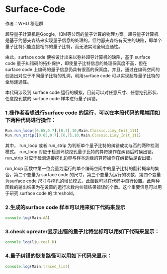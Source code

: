 # Surface-Code
作者：WHU 穆冠群

超导量子计算机是Google，IBM等公司的量子计算的物理方案。超导量子计算机是基于约瑟夫森结来实现量子信息的处理的，但约瑟夫森结有天生的缺陷，即单个量子比特只能连接相邻的量子比特，而无法实现全局连通性。

由此，surface code 便被设计出来以弥补超导计算机的缺陷，基于 surface code 量子纠错码的拓扑保护，即使量子比特信息的处理保真度不高，但在 surface code 上编码的量子信息仍具有很高的保真度。并且，通过在编码空间的创造出对应于不同量子比特的孔洞，利用surface code 可以实现超导量子比特的全局连通性。

本代码涉及到 surface code 运行的模拟，目前可以对任意尺寸、任意挖孔形状、任意挖孔数的 surface code 样本进行量子纠错。

### 1.操作者若想进行surface code 的运行，可以在本段代码的尾端用如下两种代码进行操作：

```javascript
Run.run_loop([0.65,0.7],[6,7],10,Main.Classic.Limy_Init_111)
Run.run_strip([0.65,0.7],[6,7],10,Main.Classic.Limy_Init_111)
```

其中， run_loop 或者 run_strip 为判断单个量子比特的纠错成功与否的两种检测模式。 run_loop 对应于检测环绕挖孔量子比特的算符操作在纠错后时候出错。run_strip 对应于检测连接挖孔边界与样本边缘的算符操作在纠错后是否出错。


run_loop 函数中第一位变量为运行的单个编码空间中的量子比特的翻转概率的集合，第二个变量为 surface code 的尺寸，第三个变量为运行的次数，第四个变量为surface code 尺寸与挖孔的增长模式，此函数可以在代码中自行设置。此两种函数的输出结果为在设置的运行次数内纠错结果错误的个数。这个重要信息可以用于研究 surface code 的 threshold。

### 2.生成的surface code 样本可以用来如下代码来显示
```javascript
console.log(Main.AA)
```

### 3.check opreater显示出错的量子比特坐标可以用如下代码来显示：
```javascript
console.log(liu.real_D)
```

### 4.量子纠错的恢复路径可以用如下代码来显示：
```javascript
console.log(Main.traced_list)
```

